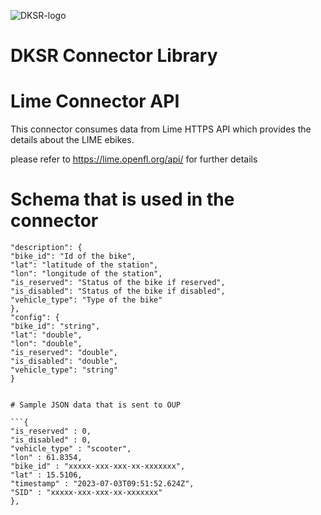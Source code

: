 ![DKSR-logo](https://user-images.githubusercontent.com/102658834/171163305-cdd99910-1b93-4d74-be88-7c1d23fdcf0d.png)

# DKSR Connector Library

# Lime Connector API

This connector consumes data from Lime HTTPS API which provides the details about the LIME ebikes.

please refer  to https://lime.openfl.org/api/ for further details 


# Schema that is used in the connector

```
"description": {
"bike_id": "Id of the bike",
"lat": "latitude of the station",
"lon": "longitude of the station",
"is_reserved": "Status of the bike if reserved",
"is_disabled": "Status of the bike if disabled",
"vehicle_type": "Type of the bike"
},
"config": {
"bike_id": "string",
"lat": "double",
"lon": "double",
"is_reserved": "double",
"is_disabled": "double",
"vehicle_type": "string"
}


# Sample JSON data that is sent to OUP

```{
"is_reserved" : 0,
"is_disabled" : 0,
"vehicle_type" : "scooter",
"lon" : 61.8354,
"bike_id" : "xxxxx-xxx-xxx-xx-xxxxxxx",
"lat" : 15.5106,
"timestamp" : "2023-07-03T09:51:52.624Z",
"SID" : "xxxxx-xxx-xxx-xx-xxxxxxx"
},

